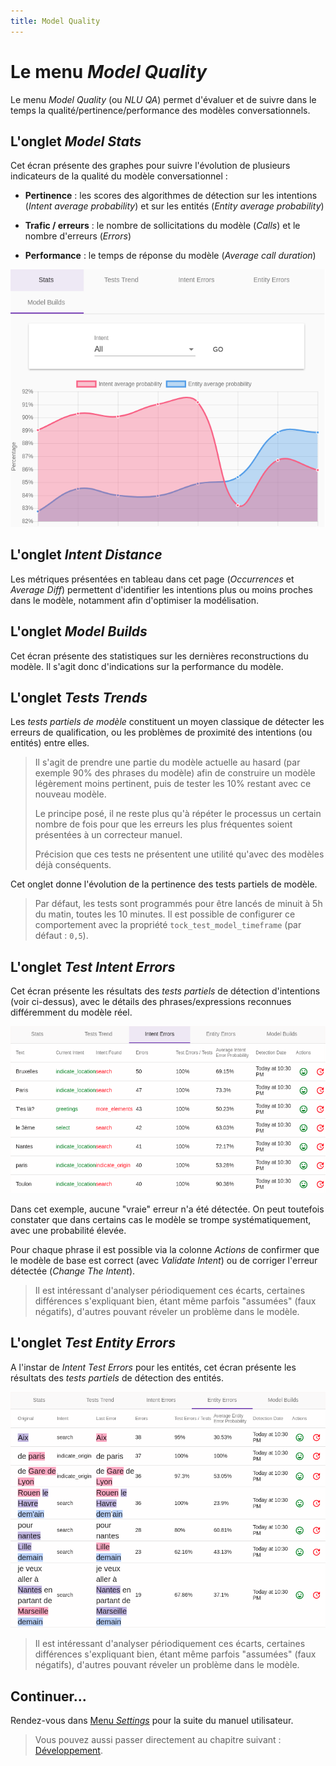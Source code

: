 ```yaml
---
title: Model Quality
---
```


# Le menu _Model Quality_

Le menu _Model Quality_ (ou _NLU QA_) permet d'évaluer et de suivre dans le temps la qualité/pertinence/performance des modèles conversationnels.
 
## L'onglet _Model Stats_

Cet écran présente des graphes pour suivre l'évolution de plusieurs indicateurs de la qualité du modèle conversationnel :

* **Pertinence** : les scores des algorithmes de détection sur les intentions (_Intent average probability_) 
et sur les entités (_Entity average probability_)

* **Trafic / erreurs** : le nombre de sollicitations du modèle (_Calls_) et le nombre d'erreurs (_Errors_)

* **Performance** : le temps de réponse du modèle (_Average call duration_)

![Interface d'admin NLP - QA](../../../img/tock-nlp-admin-qa.png "Exemple de monitoring de pertinence")

## L'onglet _Intent Distance_

Les métriques présentées en tableau dans cet page (_Occurrences_ et _Average Diff_) permettent d'identifier les intentions 
plus ou moins proches dans le modèle, notamment afin d'optimiser la modélisation. 

## L'onglet _Model Builds_

Cet écran présente des statistiques sur les dernières reconstructions du modèle. Il s'agit donc d'indications sur 
la performance du modèle.

## L'onglet _Tests Trends_

Les _tests partiels de modèle_ constituent un moyen classique de détecter les erreurs de qualification,
ou les problèmes de proximité des intentions (ou entités) entre elles.
 
> Il s'agit de prendre une partie du modèle actuelle au hasard (par exemple 90% des phrases du modèle) afin de construire
> un modèle légèrement moins pertinent, puis de tester les 10% restant avec ce nouveau modèle.
>
> Le principe posé, il ne reste plus qu'à répéter le processus un certain nombre de fois
> pour que les erreurs les plus fréquentes soient présentées à un correcteur manuel.
>
> Précision que ces tests ne présentent une utilité qu'avec des modèles déjà conséquents.

Cet onglet donne l'évolution de la pertinence des tests partiels de modèle.

> Par défaut, les tests sont programmés pour être lancés de minuit à 5h du matin, toutes les 10 minutes.
>Il est possible de configurer ce comportement avec la propriété `tock_test_model_timeframe` (par défaut : `0,5`).


## L'onglet _Test Intent Errors_

Cet écran présente les résultats des _tests partiels_ de détection d'intentions (voir ci-dessus), avec le détails des 
phrases/expressions reconnues différemment du modèle réel.

![schéma Tock](../../../img/intent-errors.png "Erreur d'intentions détectées")

Dans cet exemple, aucune "vraie" erreur n'a été détectée. On peut toutefois constater que dans certains cas le modèle 
se trompe systématiquement, avec une probabilité élevée.

Pour chaque phrase il est possible via la colonne _Actions_ de confirmer que le modèle de base est correct (avec 
_Validate Intent_) ou de corriger l'erreur détectée (_Change The Intent_).

> Il est intéressant d'analyser périodiquement ces écarts, certaines différences s'expliquant bien, étant même 
>parfois "assumées" (faux négatifs), d'autres pouvant réveler un problème dans le modèle.

## L'onglet _Test Entity Errors_

A l'instar de _Intent Test Errors_ pour les entités, cet écran présente les résultats des _tests partiels_ de détection des entités.

![schéma Tock](../../../img/entity-errors.png "Erreur d'entités détectées")

> Il est intéressant d'analyser périodiquement ces écarts, certaines différences s'expliquant bien, étant même 
>parfois "assumées" (faux négatifs), d'autres pouvant réveler un problème dans le modèle.

## Continuer...

Rendez-vous dans [Menu _Settings_](../../user/studio/configuration.md) pour la suite du manuel utilisateur. 

> Vous pouvez aussi passer directement au chapitre suivant : [Développement](../../../dev/modes.md). 
